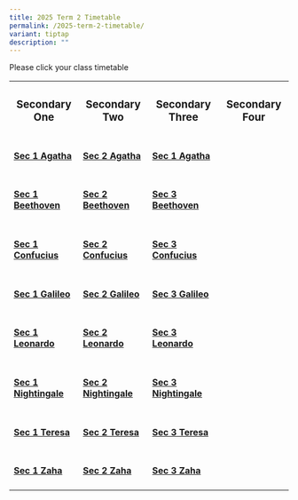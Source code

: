 ```yaml
---
title: 2025 Term 2 Timetable
permalink: /2025-term-2-timetable/
variant: tiptap
description: ""
---
```

<p>Please click your class timetable</p>
<table style="minWidth: 100px">
<colgroup>
<col>
<col>
<col>
<col>
</colgroup>
<tbody>
<tr>
<th rowspan="1" colspan="1">
<h3><strong>Secondary One</strong></h3>
</th>
<th rowspan="1" colspan="1">
<h3><strong>Secondary Two</strong></h3>
</th>
<th rowspan="1" colspan="1">
<h3><strong>Secondary Three</strong></h3>
</th>
<th rowspan="1" colspan="1">
<h3><strong>Secondary Four</strong></h3>
</th>
</tr>
<tr>
<td rowspan="1" colspan="1">
<h4><a href="/files/2025 Timetable Term 2/2025_Term_2_Sec_1_Class_Timetable_Sec1_1.pdf" rel="noopener nofollow" target="_blank">Sec 1 Agatha</a></h4>
</td>
<td rowspan="1" colspan="1">
<h4><a href="/files/2025 Timetable Term 2/2025_Term_2_Sec_2_Class_Timetable_Sec2_1.pdf" rel="noopener nofollow" target="_blank">Sec 2 Agatha</a></h4>
</td>
<td rowspan="1" colspan="1">
<h4><a href="/files/2025 Timetable Term 2/2025_Term_2_Sec_3_Class_Timetable_Sec3_1.pdf" rel="noopener nofollow" target="_blank">Sec 1 Agatha</a></h4>
</td>
<td rowspan="1" colspan="1">
<p></p>
</td>
</tr>
<tr>
<td rowspan="1" colspan="1">
<h4><a href="/files/2025 Timetable Term 2/2025_Term_2_Sec_1_Class_Timetable_Sec1_2.pdf" rel="noopener nofollow" target="_blank">Sec 1 Beethoven</a></h4>
</td>
<td rowspan="1" colspan="1">
<h4><a href="/files/2025 Timetable Term 2/2025_Term_2_Sec_2_Class_Timetable_Sec2_2.pdf" rel="noopener nofollow" target="_blank">Sec 2 Beethoven</a></h4>
</td>
<td rowspan="1" colspan="1">
<h4><a href="/files/2025 Timetable Term 2/2025_Term_2_Sec_3_Class_Timetable_Sec3_2.pdf" rel="noopener nofollow" target="_blank">Sec 3 Beethoven</a></h4>
</td>
<td rowspan="1" colspan="1">
<p></p>
</td>
</tr>
<tr>
<td rowspan="1" colspan="1">
<h4><a href="/files/2025 Timetable Term 2/2025_Term_2_Sec_1_Class_Timetable_Sec1_3.pdf" rel="noopener nofollow" target="_blank">Sec 1 Confucius</a></h4>
</td>
<td rowspan="1" colspan="1">
<h4><a href="/files/2025 Timetable Term 2/2025_Term_2_Sec_2_Class_Timetable_Sec2_3.pdf" rel="noopener nofollow" target="_blank">Sec 2 Confucius</a></h4>
</td>
<td rowspan="1" colspan="1">
<h4><a href="/files/2025 Timetable Term 2/2025_Term_2_Sec_3_Class_Timetable_Sec3_3.pdf" rel="noopener nofollow" target="_blank">Sec 3 Confucius</a></h4>
</td>
<td rowspan="1" colspan="1">
<p></p>
</td>
</tr>
<tr>
<td rowspan="1" colspan="1">
<h4><a href="/files/2025 Timetable Term 2/2025_Term_2_Sec_1_Class_Timetable_Sec1_4.pdf" rel="noopener nofollow" target="_blank">Sec 1 Galileo</a></h4>
</td>
<td rowspan="1" colspan="1">
<h4><a href="/files/2025 Timetable Term 2/2025_Term_2_Sec_2_Class_Timetable_Sec2_4.pdf" rel="noopener nofollow" target="_blank">Sec 2 Galileo</a></h4>
</td>
<td rowspan="1" colspan="1">
<h4><a href="/files/2025 Timetable Term 2/2025_Term_2_Sec_3_Class_Timetable_Sec3_4.pdf" rel="noopener nofollow" target="_blank">Sec 3 Galileo</a></h4>
</td>
<td rowspan="1" colspan="1">
<p></p>
</td>
</tr>
<tr>
<td rowspan="1" colspan="1">
<h4><a href="/files/2025 Timetable Term 2/2025_Term_2_Sec_1_Class_Timetable_Sec1_5.pdf" rel="noopener nofollow" target="_blank">Sec 1 Leonardo</a></h4>
</td>
<td rowspan="1" colspan="1">
<h4><a href="/files/2025 Timetable Term 2/2025_Term_2_Sec_2_Class_Timetable_Sec2_5.pdf" rel="noopener nofollow" target="_blank">Sec 2 Leonardo</a></h4>
</td>
<td rowspan="1" colspan="1">
<h4><a href="/files/2025 Timetable Term 2/2025_Term_2_Sec_3_Class_Timetable_Sec3_5.pdf" rel="noopener nofollow" target="_blank">Sec 3 Leonardo</a></h4>
</td>
<td rowspan="1" colspan="1">
<p></p>
</td>
</tr>
<tr>
<td rowspan="1" colspan="1">
<h4><a href="/files/2025 Timetable Term 2/2025_Term_2_Sec_1_Class_Timetable_Sec1_6.pdf" rel="noopener nofollow" target="_blank">Sec 1 Nightingale</a></h4>
</td>
<td rowspan="1" colspan="1">
<h4><a href="/files/2025 Timetable Term 2/2025_Term_2_Sec_2_Class_Timetable_Sec2_6.pdf" rel="noopener nofollow" target="_blank">Sec 2 Nightingale</a></h4>
</td>
<td rowspan="1" colspan="1">
<h4><a href="/files/2025 Timetable Term 2/2025_Term_2_Sec_3_Class_Timetable_Sec3_6.pdf" rel="noopener nofollow" target="_blank">Sec 3 Nightingale</a></h4>
</td>
<td rowspan="1" colspan="1">
<p></p>
</td>
</tr>
<tr>
<td rowspan="1" colspan="1">
<h4><a href="/files/2025 Timetable Term 2/2025_Term_2_Sec_1_Class_Timetable_Sec1_7.pdf" rel="noopener nofollow" target="_blank">Sec 1 Teresa</a></h4>
</td>
<td rowspan="1" colspan="1">
<h4><a href="/files/2025 Timetable Term 2/2025_Term_2_Sec_2_Class_Timetable_Sec2_7.pdf" rel="noopener nofollow" target="_blank">Sec 2 Teresa</a></h4>
</td>
<td rowspan="1" colspan="1">
<h4><a href="/files/2025 Timetable Term 2/2025_Term_2_Sec_3_Class_Timetable_Sec3_7.pdf" rel="noopener nofollow" target="_blank">Sec 3 Teresa</a></h4>
</td>
<td rowspan="1" colspan="1">
<p></p>
</td>
</tr>
<tr>
<td rowspan="1" colspan="1">
<h4><a href="/files/2025 Timetable Term 2/2025_Term_2_Sec_1_Class_Timetable_Sec1_8.pdf" rel="noopener nofollow" target="_blank">Sec 1 Zaha</a></h4>
</td>
<td rowspan="1" colspan="1">
<h4><a href="/files/2025 Timetable Term 2/2025_Term_2_Sec_2_Class_Timetable_Sec2_8.pdf" rel="noopener nofollow" target="_blank">Sec 2 Zaha</a></h4>
</td>
<td rowspan="1" colspan="1">
<h4><a href="/files/2025 Timetable Term 2/2025_Term_2_Sec_3_Class_Timetable_Sec3_8.pdf" rel="noopener nofollow" target="_blank">Sec 3 Zaha</a></h4>
</td>
<td rowspan="1" colspan="1">
<p></p>
</td>
</tr>
</tbody>
</table>
<p></p>